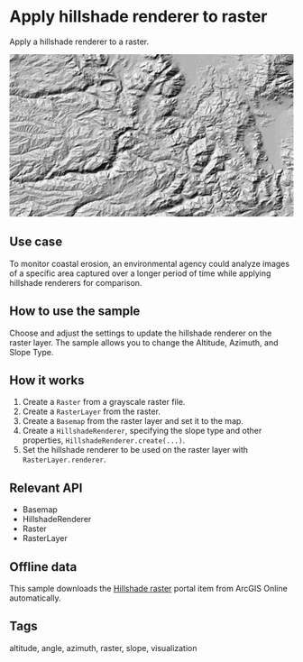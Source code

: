 # Apply hillshade renderer to raster

Apply a hillshade renderer to a raster.

![Image of apply hillshade renderer to raster](apply-hillshade-renderer-to-raster.png)

## Use case

To monitor coastal erosion, an environmental agency could analyze images of a specific area captured over a longer period of time while applying hillshade renderers for comparison.

## How to use the sample

Choose and adjust the settings to update the hillshade renderer on the raster layer. The sample allows you to change the Altitude, Azimuth, and Slope Type.

## How it works

1. Create a `Raster` from a grayscale raster file.
2. Create a `RasterLayer` from the raster.
3. Create a `Basemap` from the raster layer and set it to the map.
4. Create a `HillshadeRenderer`, specifying the slope type and other properties, `HillshadeRenderer.create(...)`.
5. Set the hillshade renderer to be used on the raster layer with `RasterLayer.renderer`.

## Relevant API

* Basemap
* HillshadeRenderer
* Raster
* RasterLayer

## Offline data

This sample downloads the [Hillshade raster](https://arcgis.com/home/item.html?id=ae9739163a76437ea02482e1a807b806) portal item from ArcGIS Online automatically.

## Tags

altitude, angle, azimuth, raster, slope, visualization
